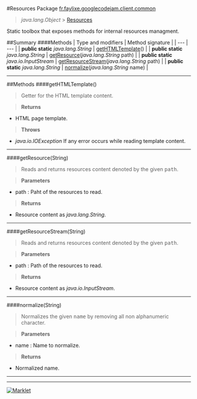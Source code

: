 #Resources
Package <a href="README.md"> fr.faylixe.googlecodejam.client.common</a><br>

> *java.lang.Object* > <a href="Resources.md"> Resources</a>

<p>Static toolbox that exposes methods for internal resources managment.</p>

##Summary
####Methods
| Type and modifiers | Method signature |
| --- | --- |
| **public static** *java.lang.String* | <a href="#gethtmltemplate"> getHTMLTemplate</a>() |
| **public static** *java.lang.String* | <a href="#getresourcestring"> getResource</a>(*java.lang.String* path) |
| **public static** *java.io.InputStream* | <a href="#getresourcestreamstring"> getResourceStream</a>(*java.lang.String* path) |
| **public static** *java.lang.String* | <a href="#normalizestring"> normalize</a>(*java.lang.String* name) |

---


##Methods
####getHTMLTemplate()
> Getter for the HTML template content.

> **Returns**
* HTML page template.

> **Throws**
* *java.io.IOException* If any error occurs while reading template content.


---

####getResource(String)
> Reads and returns resources content denoted by the
 given <tt>path</tt>.

> **Parameters**
* path : Paht of the resources to read.

> **Returns**
* Resource content as *java.lang.String*.


---

####getResourceStream(String)
> Reads and returns resources content denoted by the
 given <tt>path</tt>.

> **Parameters**
* path : Path of the resources to read.

> **Returns**
* Resource content as *java.io.InputStream*.


---

####normalize(String)
> Normalizes the given <tt>name</tt> by removing
 all non alphanumeric character.

> **Parameters**
* name : Name to normalize.

> **Returns**
* Normalized name.


---

---

[![Marklet](https://img.shields.io/badge/Generated%20by-Marklet-green.svg)](https://github.com/Faylixe/marklet)
